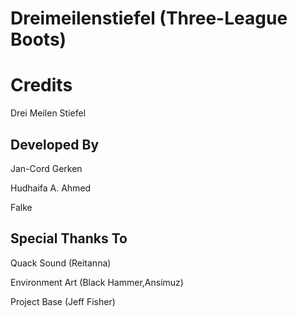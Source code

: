 # Dreimeilenstiefel (Three-League Boots)

# Credits

Drei Meilen Stiefel

## Developed By

Jan-Cord Gerken

Hudhaifa A. Ahmed

Falke

## Special Thanks To

Quack Sound (Reitanna)

Environment Art (Black Hammer,Ansimuz)

Project Base (Jeff Fisher)
